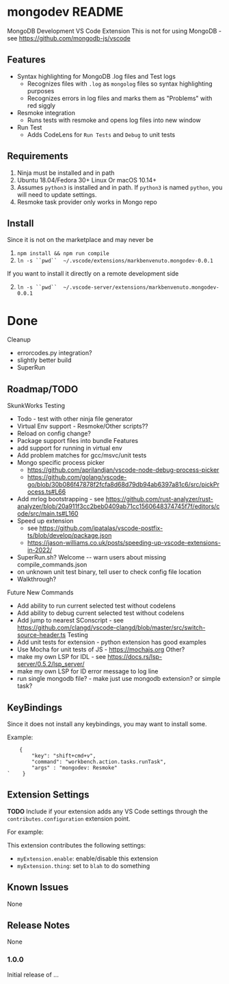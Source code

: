 # mongodev README

MongoDB Development VS Code Extension
This is not for using MongoDB - see https://github.com/mongodb-js/vscode

## Features

- Syntax highlighting for MongoDB .log files and Test logs
  - Recognizes files with `.log` as `mongolog` files so syntax highlighting purposes
  - Recognizes errors in log files and marks them as "Problems" with red siggly
- Resmoke integration
  - Runs tests with resmoke and opens log files into new window
- Run Test
  - Adds CodeLens for `Run Tests` and `Debug` to unit tests

## Requirements

1. Ninja must be installed and in path
2. Ubuntu 18.04/Fedora 30+ Linux Or macOS 10.14+
3. Assumes `python3` is installed and in path. If `python3` is named `python`, you will need to update settings.
4. Resmoke task provider only works in Mongo repo


## Install

Since it is not on the marketplace and may never be

1. `npm install && npm run compile`
2. `ln -s ``pwd``  ~/.vscode/extensions/markbenvenuto.mongodev-0.0.1`

If you want to install it directly on a remote development side

2. `ln -s ``pwd``  ~/.vscode-server/extensions/markbenvenuto.mongodev-0.0.1`


# Done
Cleanup
- errorcodes.py integration?
- slightly better build
- SuperRun

## Roadmap/TODO
SkunkWorks
Testing
- Todo - test with other ninja file generator
- Virtual Env support - Resmoke/Other scripts??
- Reload on config change?
- Package support files into bundle
Features
- add support for running in virtual env
- Add problem matches for gcc/msvc/unit tests
- Mongo specific process picker
  - https://github.com/aprilandjan/vscode-node-debug-process-picker
  - https://github.com/golang/vscode-go/blob/30b086f47878f2fcfa8d68d79db94ab6397a81c6/src/pickProcess.ts#L66
- Add mrlog bootstrapping - see https://github.com/rust-analyzer/rust-analyzer/blob/20a911f3cc2beb0409ab71cc1560648374745f7f/editors/code/src/main.ts#L160
- Speed up extension
  - see https://github.com/ipatalas/vscode-postfix-ts/blob/develop/package.json
  - https://jason-williams.co.uk/posts/speeding-up-vscode-extensions-in-2022/
- SuperRun.sh?
Welcome
-- warn users about missing compile_commands.json
- on unknown unit test binary, tell user to check config file location
- Walkthrough?

Future
New Commands
- Add ability to run current selected test without codelens
- Add ability to debug current selected test without codelens
- Add jump to nearest SConscript - see https://github.com/clangd/vscode-clangd/blob/master/src/switch-source-header.ts
Testing
- Add unit tests for extension - python extension has good examples
- Use Mocha for unit tests of JS - https://mochajs.org
Other?
- make my own LSP for IDL - see https://docs.rs/lsp-server/0.5.2/lsp_server/
- make my own LSP for ID error message to log line
- run single mongodb file? - make just use mongodb extension? or simple task?

## KeyBindings

Since it does not install any keybindings, you may want to install some.

Example:
```
    {
        "key": "shift+cmd+v",
        "command": "workbench.action.tasks.runTask",
        "args" : "mongodev: Resmoke"
`    }
```

## Extension Settings

**TODO**
Include if your extension adds any VS Code settings through the `contributes.configuration` extension point.

For example:

This extension contributes the following settings:

* `myExtension.enable`: enable/disable this extension
* `myExtension.thing`: set to `blah` to do something

## Known Issues

None

## Release Notes

None

### 1.0.0

Initial release of ...

